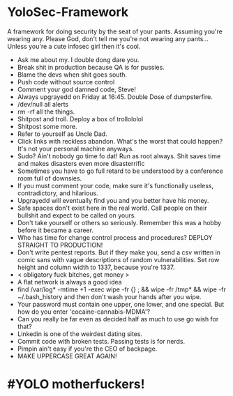 # YoloSec-Framework
A framework for doing security by the seat of your pants.  Assuming you're wearing any.  Please God, don't tell me you're not wearing any pants...  Unless you're a cute infosec girl then it's cool. 

- Ask me about my. I double dong dare you.
- Break shit in production because QA is for pussies.
- Blame the devs when shit goes south. 
- Push code without source control
- Comment your god damned code, Steve!
- Always upgrayedd on Friday at 16:45. Double Dose of dumpsterfire.
- /dev/null all alerts
- rm -rf all the things.  
- Shitpost and troll.  Deploy a box of trollololol
- Shitpost some more.
- Refer to yourself as Uncle Dad.
- Click links with reckless abandon.  What's the worst that could happen?  It's not your personal machine anyways.
- Sudo?  Ain't nobody go time fo dat!  Run as root always.  Shit saves time  and makes disasters even more disasterrific
- Sometimes you have to go full retard to be understood by a conference room full of downsies.
- If you must comment your code, make sure it's functionally useless, contradictory, and hilarious.
- Upgrayedd will eventually find you and you better have his money.
- Safe spaces don't exist here in the real world.  Call people on their bullshit and expect to be called on yours.
- Don't take yourself or others so seriously.  Remember this was a hobby before it became a career.
- Who has time for change control process and procedures? DEPLOY STRAIGHT TO PRODUCTION!
- Don't write pentest reports. But if they make you, send a csv written in comic sans with vague descriptions of random vulnerabilities. Set row height and column width to 1337, because you're 1337.
- < obligatory fuck bitches, get money >
- A flat network is always a good idea
- find /var/log* -mtime +1 -exec wipe -fr {} \; && wipe -fr /tmp* && wipe -fr ~/.bash_history and then don't wash your hands after you wipe.
- Your password must contain one upper, one lower, and one special. But how do you enter 'cocaine-cannabis-MDMA'?
- Can you really be far even as decided half as much to use go wish for that?
- Linkedin is one of the weirdest dating sites.
- Commit code with broken tests. Passing tests is for nerds.
- Pimpin ain't easy if you're the CEO of backpage.
- MAKE UPPERCASE GREAT AGAIN!

# #YOLO motherfuckers!
